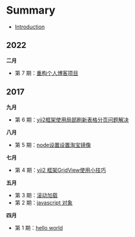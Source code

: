 # Summary

* [Introduction](README.md)

## 2022

**二月**

- 第 7 期：[重构个人博客项目](_posts/issue-7.md)

## 2017

**九月**

- 第 6 期：[yii2框架使用局部刷新表格分页问题解决](_posts/issue-6.md)

**八月**

- 第 5 期：[node设置设置淘宝镜像](_posts/issue-5.md)

**七月**

- 第 4 期：[yii2 框架GridView使用小技巧](_posts/issue-4.md)

**五月**

- 第 3 期：[滚动加载](_posts/issue-3.md)
- 第 2 期：[javascript 对象](_posts/issue-2.md)

**四月**

- 第 1 期：[hello world](_posts/issue-1.md)
